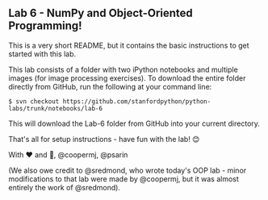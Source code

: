 ## Lab 6 - NumPy and Object-Oriented Programming!

This is a very short README, but it contains the basic instructions to get started with this lab.

This lab consists of a folder with two iPython notebooks and multiple images (for image processing exercises). To download the entire folder directly from GitHub, run the following at your command line:
```
$ svn checkout https://github.com/stanfordpython/python-labs/trunk/notebooks/lab-6
```

This will download the Lab-6 folder from GitHub into your current directory.

That's all for setup instructions - have fun with the lab! 😊

With ❤️ and 🦄,
@coopermj, @psarin

(We also owe credit to @sredmond, who wrote today's OOP lab - minor modifications to that lab were made by @coopermj, but it was almost entirely the work of @sredmond).